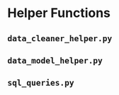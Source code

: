 # Helper Functions

## `data_cleaner_helper.py`



## `data_model_helper.py`


## `sql_queries.py`

